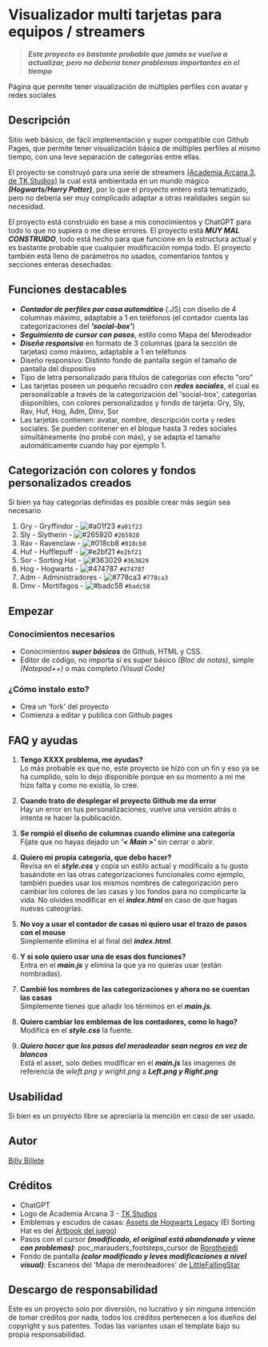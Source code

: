 # Visualizador multi tarjetas para equipos / streamers

>***Este proyecto es bastante probable que jamás se vuelva a actualizar, pero no debería tener problemas importantes en el tiempo***

Página que permite tener visualización de múltiples perfiles con avatar y redes sociales

## Descripción

Sitio web básico, de fácil implementación y super compatible con Github Pages, que permite tener visualización básica de múltiples perfiles al mismo tiempo, con una leve separación de categorías entre ellas.

El proyecto se construyó para una serie de streamers [(Academia Arcana 3, de TK Studios)](https://x.com/StudiosTK_/status/1952811080184430978) la cual está ambientada en un mundo mágico ***(Hogwarts/Harry Potter)***, por lo que el proyecto entero está tematizado, pero no debería ser muy complicado adaptar a otras realidades según su necesidad.

El proyecto está construido en base a mis conocimientos y ChatGPT para todo lo que no supiera o me diese errores. El proyecto está ***MUY MAL CONSTRUIDO***, todo está hecho para que funcione en la estructura actual y es bastante probable que cualquier modificación rompa todo. El proyecto también está lleno de parámetros no usados, comentarios tontos y secciones enteras desechadas.

## Funciones destacables 

* ***Contador de perfiles por casa automático*** (.JS) con diseño de 4 columnas máximo, adaptable a 1 en teléfonos (el contador cuenta las categorizaciones del ***'social-box'***)
* ***Seguimiento de cursor con pasos***, estilo como Mapa del Merodeador
* ***Diseño responsivo*** en formato de 3 columnas (para la sección de tarjetas) como máximo, adaptable a 1 en teléfonos
* Diseño responsivo: Distinto fondo de pantalla según el tamaño de pantalla del dispositivo
* Tipo de letra personalizado para títulos de categorías con efecto "oro"
* Las tarjetas poseen un pequeño recuadro con ***redes sociales***, el cual es personalizable a través de la categorización del 'social-box', categorías disponibles, con colores personalizados y fondo de tarjeta: Gry, Sly, Rav, Huf, Hog, Adm, Dmv, Sor  
* Las tarjetas contienen: avatar, nombre, descripción corta y redes sociales. Se pueden contener en el bloque hasta 3 redes sociales simultáneamente (no probé con más), y se adapta el tamaño automáticamente cuando hay por ejemplo 1.

## Categorización con colores y fondos personalizados creados

Si bien ya hay categorías definidas es posible crear más según sea necesario

1. Gry - Gryffindor - ![#a01f23](https://placehold.co/15x15/a01f23/a01f23.png) `#a01f23`
2. Sly - Slytherin - ![#265920](https://placehold.co/15x15/265920/265920.png) `#265920`
3. Rav - Ravenclaw - ![#018cb8](https://placehold.co/15x15/018cb8/018cb8.png) `#018cb8`
4. Huf - Hufflepuff - ![#e2bf21](https://placehold.co/15x15/e2bf21/e2bf21.png) `#e2bf21`
5. Sor - Sorting Hat - ![#363029](https://placehold.co/15x15/363029/363029.png) `#363029`
6. Hog - Hogwarts - ![#474787](https://placehold.co/15x15/474787/474787.png) `#474787`
7. Adm - Administradores - ![#778ca3](https://placehold.co/15x15/778ca3/778ca3.png) `#778ca3`
8. Dmv - Mortífagos - ![#badc58](https://placehold.co/15x15/badc58/badc58.png) `#badc58`

## Empezar

### Conocimientos necesarios

* Conocimientos ***super básicos*** de Github, HTML y CSS.
* Editor de código, no importa si es super básico *(Bloc de notas)*, simple *(Notepad++)* o más completo *(Visual Code)*

### ¿Cómo instalo esto?

* Crea un 'fork' del proyecto
* Comienza a editar y publica con Github pages

## FAQ y ayudas

1. **Tengo XXXX problema, me ayudas?**  
Lo más probable es que no, este proyecto se hizo con un fin y eso ya se ha cumplido, solo lo dejo disponible porque en su momento a mi me hizo falta y como no existía, lo cree.

2. **Cuando trato de desplegar el proyecto Github me da error**  
Hay un error en tus personalizaciones, vuelve una versión atrás o intenta re hacer la publicación.

3. **Se rompió el diseño de columnas cuando elimine una categoría**  
Fíjate que no hayas dejado un ***'< Main >'*** sin cerrar o abrir.

4. **Quiero mi propia categoría, que debo hacer?**  
Revisa en el ***style.css*** y copia un estilo actual y modificalo a tu gusto basándote en las otras categorizaciones funcionales como ejemplo, también puedes usar los mismos nombres de categorización pero cambiar los colores de las casas y los fondos para no complicarte la vida. No olvides modificar en el ***index.html*** en caso de que hagas nuevas cateogrías.

5. **No voy a usar el contador de casas ni quiero usar el trazo de pasos con el mouse**  
Simplemente elimina el ***<script src="./main.js"></script>*** al final del ***index.html***.

6. **Y si solo quiero usar una de esas dos funciones?**  
Entra en el ***main.js*** y elimina la que ya no quieras usar (están nombradas).

7. **Cambié los nombres de las categorizaciones y ahora no se cuentan las casas**  
Simplemente tienes que añadir los términos en el ***main.js***.

8. **Quiero cambiar los emblemas de los contadores, como lo hago?**  
Modifica en el ***style.css*** la fuente.

9. ***Quiero hacer que los pasos del merodeador sean negros en vez de blancos***  
Está el asset, solo debes modificar en el ***main.js*** las imagenes de referencia de *wleft.png y wright.png* a ***Left.png y Right.png***

## Usabilidad

Si bien es un proyecto libre se apreciaría la mención en caso de ser usado.

## Autor

[Billy Billete](https://billy.kuumedia.com.es/)

## Créditos

* ChatGPT
* Logo de Academia Arcana 3 - [TK Studios](https://x.com/StudiosTK_)
* Emblemas y escudos de casas: [Assets de Hogwarts Legacy](https://support.curseforge.com/en/support/solutions/articles/9000259715-hogwarts-legacy-creators-customizations-assets) (El Sorting Hat es del [Artbook del juego](https://www.harrypotter.com/es/news/exploring-the-art-and-making-of-hogwarts-legacy))
* Pasos con el cursor ***(modificado, el original está abandonado y viene con problemas)***: poc_marauders_footsteps_cursor de [Rorothejedi](https://github.com/Rorothejedi/poc_marauders_footsteps_cursor)
* Fondo de pantalla ***(color modificado y leves modificaciones a nivel visual)***: Escaneos del 'Mapa de merodeadores' de [LittleFallingStar](https://www.deviantart.com/littlefallingstar/art/The-Marauders-Map-389921556)

## Descargo de responsabilidad

Este es un proyecto solo por diversión, no lucrativo y sin ninguna intención de tomar créditos por nada, todos los créditos pertenecen a los dueños del copyright y sus patentes. Todas las variantes usan el template bajo su propia responsabilidad.
